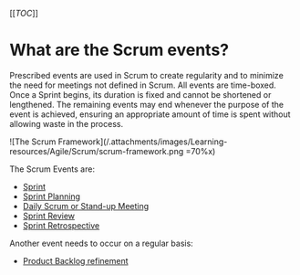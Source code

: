 [[_TOC_]]

# What are the Scrum events?

Prescribed events are used in Scrum to create regularity and to minimize the need for meetings not defined in Scrum. All events are time-boxed. Once a Sprint begins, its duration is fixed and cannot be shortened or lengthened. The remaining events may end whenever the purpose of the event is achieved, ensuring an appropriate amount of time is spent without allowing waste in the process.

![The Scrum Framework](/.attachments/images/Learning-resources/Agile/Scrum/scrum-framework.png =70%x)

The Scrum Events are:

- [Sprint](/Learning-resources/Agile/Scrum/Events/Sprint.md)
- [Sprint Planning](/Learning-resources/Agile/Scrum/Events/Sprint-Planning.md)
- [Daily Scrum or Stand-up Meeting](/Learning-resources/Agile/Scrum/Events/Stand%2Dup-Meeting.md)
- [Sprint Review](/Learning-resources/Agile/Scrum/Events/Sprint-Review.md)
- [Sprint Retrospective](/Learning-resources/Agile/Scrum/Events/Sprint-Retrospective.md)

Another event needs to occur on a regular basis:

- [Product Backlog refinement](/Learning-resources/Agile/Scrum/Events/Backlog-Refinement.md)